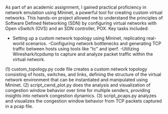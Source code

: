 As part of an academic assignment, I gained practical proficiency in network emulation using Mininet, a powerful tool for creating custom virtual networks. This hands-on project allowed me to understand the principles of Software Defined Networking (SDN) by configuring virtual networks with Open vSwitch (OVS) and an SDN controller, POX. Key tasks included:
 - Setting up a custom network topology using Mininet, replicating real-world scenarios.
 -Configuring network bottlenecks and generating TCP traffic between hosts using tools like "tc" and iperf.
 -Utilizing Wireshark/tcpdump to capture and analyze packet traffic within the virtual network.


(1) custom_topology.py code file creates a custom network topology consisting of hosts, switches, and links, defining the structure of the virtual network environment that can be instantiated and manipulated using Mininet.
(2) script_cwnd_plot.py does the analysis and visualization of congestion window behavior over time for multiple senders, providing insights into network congestion dynamics.
(3) script_pcaps.py analyzes and visualizes the congestion window behavior from TCP packets captured in a pcap file.
